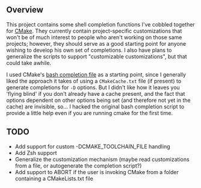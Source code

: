 Overview
--------
This project contains some shell completion functions I've cobbled together
for [CMake](http://cmake.org).  They currently contain project-specific
customizations that won't be of much interest to people who aren't working on
those same projects; however, they should serve as a good starting point for
anyone wishing to develop his own set of completions. I also have plans to
generalize the scripts to support "customizable customizations", but that
could take awhile.

I used CMake's [bash completion
file](https://github.com/Kitware/CMake/blob/master/Docs/bash-completion/cmake)
as a starting point, since I generally liked the approach it takes of using a
`CMakeCache.txt` file (if present) to generate completions for `-D` options.
But I didn't like how it leaves you 'flying blind' if you don't already have a
cache present, and the fact that options dependent on other options being set
(and therefore not yet in the cache) are invisible, so...  I hacked the
original bash completion script to provide a little help even if you are
running cmake for the first time.

TODO
----
* Add support for custom -DCMAKE_TOOLCHAIN_FILE handling
* Add Zsh support
* Generalize the customization mechanism (maybe read customizations from a
  file, or autogenerate the completion script?)
* Add support to ABORT if the user is invoking CMake from a folder containing
  a CMakeLists.txt file
